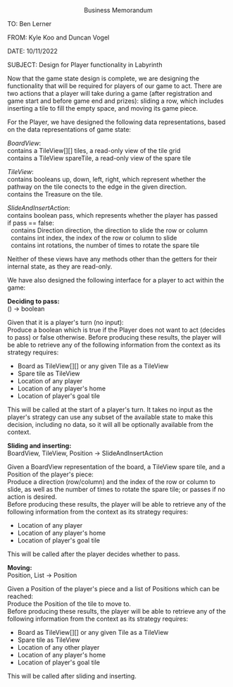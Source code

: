 <p style="text-align: center;">Business Memorandum</p>

TO: Ben Lerner

FROM: Kyle Koo and Duncan Vogel

DATE: 10/11/2022

SUBJECT: Design for Player functionality in Labyrinth

Now that the game state design is complete, we are designing the functionality that will be required for players
of our game to act. There are two actions that a player will take during a game (after registration and game start and
before game end and prizes): sliding a row, which includes inserting a tile to fill the empty space, and moving its
game piece.

For the Player, we have designed the following data representations, based on the data representations of game state: 

*BoardView*: \
contains a TileView[][] tiles, a read-only view of the tile grid \
contains a TileView spareTile, a read-only view of the spare tile 

*TileView*: \
contains booleans up, down, left, right, which represent whether the pathway on the tile conects to the edge in the
given direction. \
contains the Treasure on the tile. 

*SlideAndInsertAction*: \
contains boolean pass, which represents whether the player has passed \
if pass == false: \
&nbsp;&nbsp;contains Direction direction, the direction to slide the row or column \
&nbsp;&nbsp;contains int index, the index of the row or column to slide \
&nbsp;&nbsp;contains int rotations, the number of times to rotate the spare tile


Neither of these views have any methods other than the getters for their internal state, as they are read-only.

We have also designed the following interface for a player to act within the game:

**Deciding to pass:** \
() -> boolean

Given that it is a player's turn (no input): \
Produce a boolean which is true if the Player does not want to act (decides to pass) or false otherwise.
Before producing these results, the player will be able to retrieve any of the following information from the context as
its strategy requires:
- Board as TileView[][] or any given Tile as a TileView
- Spare tile as TileView
- Location of any player
- Location of any player's home
- Location of player's goal tile

This will be called at the start of a player's turn. It takes no input as the player's strategy can use any
subset of the available state to make this decision, including no data, so it will all be optionally available from the context.

**Sliding and inserting:** \
BoardView, TileView, Position -> SlideAndInsertAction

Given a BoardView representation of the board, a TileView spare tile, and a Position of the player's piece: \
Produce a direction (row/column) and the index of the row or column to slide, as well as the number of times to rotate
the spare tile; or passes if no action is desired. \
Before producing these results, the player will be able to retrieve any of the following information from the context as
its strategy requires: 
- Location of any player
- Location of any player's home
- Location of player's goal tile

This will be called after the player decides whether to pass.

**Moving:** \
Position, List<Position> -> Position

Given a Position of the player's piece and a list of Positions which can be reached: \
Produce the Position of the tile to move to. \
Before producing these results, the player will be able to retrieve any of the following information from the context as
its strategy requires: 
- Board as TileView[][] or any given Tile as a TileView
- Spare tile as TileView
- Location of any other player
- Location of any player's home
- Location of player's goal tile

This will be called after sliding and inserting.